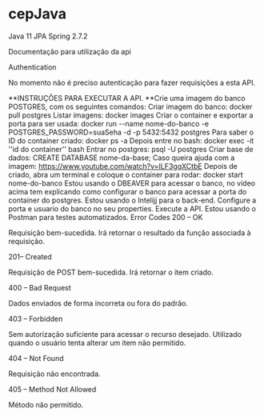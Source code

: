 # cepJava


Java 11
JPA
Spring 2.7.2

Documentação para utilização da api

Authentication

No momento não é preciso autenticação para fazer requisições a esta API.

**INSTRUÇÕES PARA EXECUTAR A API.
**Crie uma imagem do banco POSTGRES, com os seguintes comandos:
Criar imagem do banco: docker pull postgres
Listar imagens: docker images
Criar o container e exportar a porta para ser usada:
docker run --name nome-do-banco -e POSTGRES_PASSWORD=suaSeha -d -p 5432:5432 postgres
Para saber o ID do container criado: docker ps -a
Depois entre no bash: docker exec -it ''id do container'' bash
Entrar no postgres: psql -U postgres
Criar base de dados: CREATE DATABASE nome-da-base;
Caso queira ajuda com a imagem: https://www.youtube.com/watch?v=ILF3gqXCtbE
Depois de criado, abra um terminal e coloque o container para rodar: docker start nome-do-banco
Estou usando o DBEAVER para acessar o banco, no vídeo acima tem explicando como configurar o banco para acessar a porta do container do postgres.
Estou usando o Intelijj para o back-end. Configure a porta e usuario do banco no seu properties.
Execute a API.
Estou usando o Postman para testes automatizados.
Error Codes
200 – OK

Requisição bem-sucedida. Irá retornar o resultado da função associada à requisição.

201– Created

Requisição de POST bem-sucedida. Irá retornar o item criado.

400 – Bad Request

Dados enviados de forma incorreta ou fora do padrão.

403 – Forbidden

Sem autorização suficiente para acessar o recurso desejado. Utilizado quando o usuário tenta alterar um item não permitido.

404 – Not Found

Requisição não encontrada.

405 – Method Not Allowed

Método não permitido.
